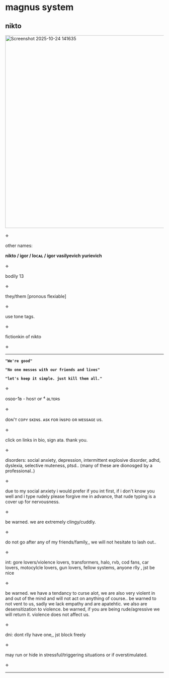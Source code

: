 # magnus system
**nikto**
------------------------------------------------------------------------------------------------------------------------------------------------------------------------------


<img width="620" height="612" alt="Screenshot 2025-10-24 141635" src="https://github.com/user-attachments/assets/34c11c67-1192-419e-92dc-79a07cc09283" />



𖦏 

other names:

**nikto / igor / loᴄᴀʟ / igor vasilyevich yurievich**

𖦏 

bodily 13

𖦏 

they/them [pronous flexiable] 

𖦏 

use tone tags.

𖦏 

fictionkin of nikto

𖦏 

------------------------------------------------------------------------------------------------------------------------------------------------------------------------------
**`"We're good"`**

**`"No one messes with our friends and lives"`**

**`"let's keep it simple. just kill them all."`**

𖦏

osᴅᴅ-1ʙ - hᴏsᴛ ᴏғ ⁴ aʟᴛᴇʀs

𖦏

dᴏɴ'ᴛ ᴄᴏᴘʏ sᴋɪɴs. ᴀsᴋ ғᴏʀ iɴsᴘᴏ ᴏʀ ᴍᴇssᴀɢᴇ ᴜs.


𖦏

click on links in bio, sign ata. thank you.

𖦏

disorders: social anxiety, depression, intermittent explosive disorder, adhd, dyslexia, selective muteness, ptsd.. (many of these are dionosged by a professional..)

𖦏

due to my social anxiety i would prefer if you int first, if i don't know you well and i type rudely please forgive me in advance, that rude typing is a cover up for nervousness.

𖦏

be warned. we are extremely clingy/cuddly.

𖦏

do not go after any of my friends/family,, we will not hesitate to lash out..

𖦏

int: gore lovers/violence lovers, transformers, halo, rvb, cod fans, car lovers, motocylcle lovers, gun lovers, fellow systems, anyone rlly , jst be nice

𖦏

be warned. we have a tendancy to curse alot, we are also very violent in and out of the mind and will not act on anything of course.. be warned to not vent to us, sadly we lack empathy and are apatehtic. we also are desensitization to violence. be warned, if you are being rude/agressive we will return it. violence does not affect us.

𖦏

dni: dont rlly have one,, jst block freely

𖦏

may run or hide in stressful/triggering situations or if overstimulated.

𖦏

------------------------------------------------------------------------------------------------------------------------------------------------------------------------------
